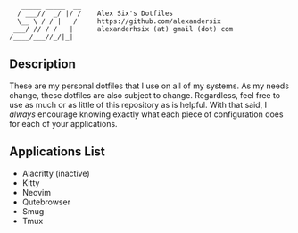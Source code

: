 ```text
   _____ _____  __
  / ___//  _/ |/ /    Alex Six's Dotfiles
  \__ \ / / |   /     https://github.com/alexandersix
 ___/ // / /   |      alexanderhsix (at) gmail (dot) com
/____/___//_/|_|
```

## Description

These are my personal dotfiles that I use on all of my systems. As my needs
change, these dotfiles are also subject to change. Regardless, feel free to
use as much or as little of this repository as is helpful. With that said,
I _always_ encourage knowing exactly what each piece of configuration does
for each of your applications.

## Applications List

- Alacritty (inactive)
- Kitty
- Neovim
- Qutebrowser
- Smug
- Tmux
